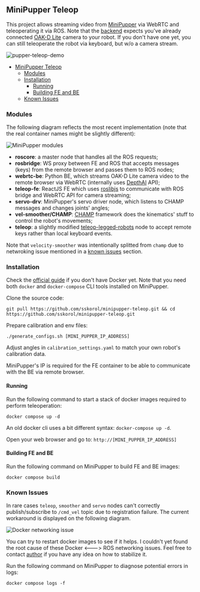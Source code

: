## MiniPupper Teleop

This project allows streaming video from [MiniPupper](https://minipupperdocs.readthedocs.io/en/latest/) via WebRTC and teleoperating it via ROS. Note that the [backend](https://github.com/sskorol/minipupper-teleop/tree/main/backend) expects you've already connected [OAK-D Lite](https://shop.luxonis.com/products/oak-d-lite-1) camera to your robot. If you don't have one yet, you can still teleoperate the robot via keyboard, but w/o a camera stream.

![pupper-teleop-demo](https://user-images.githubusercontent.com/6638780/183462753-844e2948-4093-493f-ab90-e769b0c69c30.gif)

- [MiniPupper Teleop](#minipupper-teleop)
  - [Modules](#modules)
  - [Installation](#installation)
    - [Running](#running)
    - [Building FE and BE](#building-fe-and-be)
  - [Known Issues](#known-issues)

### Modules

The following diagram reflects the most recent implementation (note that the real container names might be slightly different):

![MiniPupper modules](https://user-images.githubusercontent.com/6638780/183448806-1c0e49bc-4ac5-4445-a1d6-ad5d2d861b4c.png)

- **roscore**: a master node that handles all the ROS requests;
- **rosbridge**: WS proxy between FE and ROS that accepts messages (keys) from the remote browser and passes them to ROS nodes;
- **webrtc-be**: Python BE, which streams OAK-D Lite camera video to the remote browser via WebRTC (internally uses [DepthAI](https://docs.luxonis.com/projects/api/en/latest/index.html) API);
- **teleop-fe**: ReactJS FE which uses [roslibjs](https://github.com/RobotWebTools/roslibjs) to communicate with ROS bridge and WebRTC API for camera streaming;
- **servo-drv**: MiniPupper's servo driver node, which listens to CHAMP messages and changes joints' angles;
- **vel-smoother/CHAMP**: [CHAMP](https://github.com/chvmp/champ) framework does the kinematics' stuff to control the robot's movements;
- **teleop**: a slightly modified [teleop-legged-robots](https://github.com/SoftServeSAG/teleop_legged_robots) node to accept remote keys rather than local keyboard events.

Note that `velocity-smoother` was intentionally splitted from `champ` due to netwroking issue mentioned in a [known issues](#known-issues) section.

### Installation

Check the [official guide](https://docs.docker.com/engine/install/ubuntu/) if you don't have Docker yet. Note that you need both `docker` and `docker-compose` CLI tools installed on MiniPupper.

Clone the source code:

```shell
git pull https://github.com/sskorol/minipupper-teleop.git && cd https://github.com/sskorol/minipupper-teleop.git
```

Prepare calibration and env files:

```shell
./generate_configs.sh [MINI_PUPPER_IP_ADDRESS]
```

Adjust angles in `calibration_settings.yaml` to match your own robot's calibration data.

MiniPupper's IP is required for the FE container to be able to communicate with the BE via remote browser.

#### Running

Run the following command to start a stack of docker images required to perform teleoperation:

```shell
docker compose up -d
```

An old docker cli uses a bit different syntax: `docker-compose up -d`.

Open your web browser and go to: `http://[MINI_PUPPER_IP_ADDRESS]`

#### Building FE and BE

Run the following command on MiniPupper to build FE and BE images:

```shell
docker compose build
```

### Known Issues

In rare cases `teleop`, `smoother` and `servo` nodes can't correctly publish/subscribe to `/cmd_vel` topic due to registration failure. The current workaround is displayed on the following diagram.

![Docker networking issue](https://user-images.githubusercontent.com/6638780/183454585-49ca757e-a932-4dbe-a5ba-95007cfaafec.png)

You can try to restart docker images to see if it helps. I couldn't yet found the root cause of these Docker <---> ROS networking issues. Feel free to contact [author](mailto:serhii.s.korol@gmail.com) if you have any idea on how to stabilize it.

Run the following command on MiniPupper to diagnose potential errors in logs:

```shell
docker compose logs -f
```
